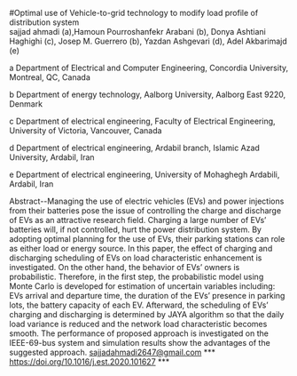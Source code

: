 #Optimal use of Vehicle-to-grid technology to modify load profile of distribution system  
sajjad ahmadi (a),Hamoun Pourroshanfekr Arabani (b),  Donya Ashtiani Haghighi (c), Josep M. Guerrero (b),  Yazdan Ashgevari (d), Adel Akbarimajd (e)

a Department of Electrical and Computer Engineering, Concordia University, Montreal, QC, Canada

b Department of energy technology, Aalborg University, Aalborg East 9220, Denmark

c Department of electrical engineering, Faculty of Electrical Engineering, University of Victoria, Vancouver, Canada

d Department of electrical engineering, Ardabil branch, Islamic Azad University, Ardabil, Iran

e Department of electrical engineering, University of Mohaghegh Ardabili, Ardabil, Iran

Abstract--Managing the use of electric vehicles (EVs) and power injections from their batteries pose the issue of controlling the charge and discharge of EVs as an attractive research field. Charging a large number of EVs’ batteries will, if not controlled, hurt the power distribution system. By adopting optimal planning for the use of EVs, their parking stations can role as either load or energy source. In this paper, the effect of charging and discharging scheduling of EVs on load characteristic enhancement is investigated. On the other hand, the behavior of EVs’ owners is probabilistic. Therefore, in the first step, the probabilistic model using Monte Carlo is developed for estimation of uncertain variables including: EVs arrival and departure time, the duration of the EVs’ presence in parking lots, the battery capacity of each EV. Afterward, the scheduling of EVs’ charging and discharging is determined by JAYA algorithm so that the daily load variance is reduced and the network load characteristic becomes smooth. The performance of proposed approach is investigated on the IEEE-69-bus system and simulation results show the advantages of the suggested approach.
sajjadahmadi2647@gmail.com
*** https://doi.org/10.1016/j.est.2020.101627 ***
